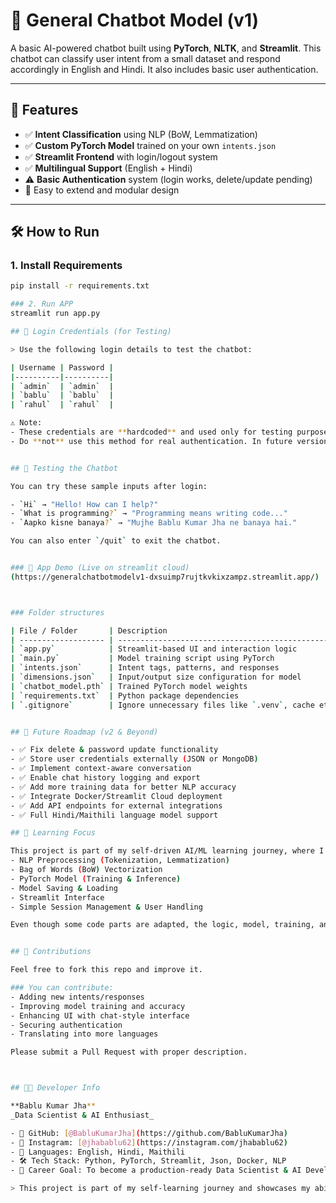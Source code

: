 # 🤖 General Chatbot Model (v1)

A basic AI-powered chatbot built using **PyTorch**, **NLTK**, and **Streamlit**. This chatbot can classify user intent from a small dataset and respond accordingly in English and Hindi. It also includes basic user authentication.

---

## 🔧 Features

- ✅ **Intent Classification** using NLP (BoW, Lemmatization)
- ✅ **Custom PyTorch Model** trained on your own `intents.json`
- ✅ **Streamlit Frontend** with login/logout system
- ✅ **Multilingual Support** (English + Hindi)
- ⚠️ **Basic Authentication** system (login works, delete/update pending)
- 🚀 Easy to extend and modular design

---

## 🛠️ How to Run

### 1. Install Requirements
```bash
pip install -r requirements.txt

### 2. Run APP
streamlit run app.py

## 🔐 Login Credentials (for Testing)

> Use the following login details to test the chatbot:

| Username | Password |
|----------|----------|
| `admin`  | `admin`  |
| `bablu`  | `bablu`  |
| `rahul`  | `rahul`  |

⚠️ Note:
- These credentials are **hardcoded** and used only for testing purposes in version 1.
- Do **not** use this method for real authentication. In future versions, authentication will be securely handled using external files or databases.


## 🧪 Testing the Chatbot

You can try these sample inputs after login:

- `Hi` → "Hello! How can I help?"
- `What is programming?` → "Programming means writing code..."
- `Aapko kisne banaya?` → "Mujhe Bablu Kumar Jha ne banaya hai."

You can also enter `/quit` to exit the chatbot.


### 📸 App Demo (Live on streamlit cloud) 
(https://generalchatbotmodelv1-dxsuimp7rujtkvkixzampz.streamlit.app/) 



### Folder structures

| File / Folder       | Description                                       |
| ------------------- | ------------------------------------------------- |
| `app.py`            | Streamlit-based UI and interaction logic          |
| `main.py`           | Model training script using PyTorch               |
| `intents.json`      | Intent tags, patterns, and responses              |
| `dimensions.json`   | Input/output size configuration for model         |
| `chatbot_model.pth` | Trained PyTorch model weights                     |
| `requirements.txt`  | Python package dependencies                       |
| `.gitignore`        | Ignore unnecessary files like `.venv`, cache etc. |


## 🔄 Future Roadmap (v2 & Beyond)

- ✅ Fix delete & password update functionality
- ✅ Store user credentials externally (JSON or MongoDB)
- ✅ Implement context-aware conversation
- ✅ Enable chat history logging and export
- ✅ Add more training data for better NLP accuracy
- ✅ Integrate Docker/Streamlit Cloud deployment
- ✅ Add API endpoints for external integrations
- ✅ Full Hindi/Maithili language model support

## 🧠 Learning Focus

This project is part of my self-driven AI/ML learning journey, where I implemented:
- NLP Preprocessing (Tokenization, Lemmatization)
- Bag of Words (BoW) Vectorization
- PyTorch Model (Training & Inference)
- Model Saving & Loading
- Streamlit Interface
- Simple Session Management & User Handling

Even though some code parts are adapted, the logic, model, training, and structure were custom-designed and written by me.


## 🙌 Contributions

Feel free to fork this repo and improve it.

### You can contribute:
- Adding new intents/responses
- Improving model training and accuracy
- Enhancing UI with chat-style interface
- Securing authentication
- Translating into more languages

Please submit a Pull Request with proper description.



## 👨‍💻 Developer Info

**Bablu Kumar Jha**  
_Data Scientist & AI Enthusiast_  

- 📌 GitHub: [@BabluKumarJha](https://github.com/BabluKumarJha)  
- 📸 Instagram: [@jhabablu62](https://instagram.com/jhabablu62)  
- 💬 Languages: English, Hindi, Maithili  
- 🛠️ Tech Stack: Python, PyTorch, Streamlit, Json, Docker, NLP  
- 🎯 Career Goal: To become a production-ready Data Scientist & AI Developer

> This project is part of my self-learning journey and showcases my ability to integrate ML, UI, and backend logic from scratch.
